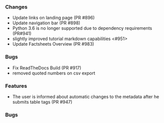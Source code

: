 ### Changes

- Update links on landing page (PR #896)
- Update navigation bar (PR #898)
- Python 3.6 is no longer supported due to dependency requirements (PR#941)
- slightly improved tutorial markdown capabilities <#951>
- Update Factsheets Overview (PR #983)

### Bugs

- Fix ReadTheDocs Build (PR #917)
- removed quoted numbers on csv export


### Features

- The user is informed about automatic changes to the metadata after he submits table tags (PR #947)

### Bugs

